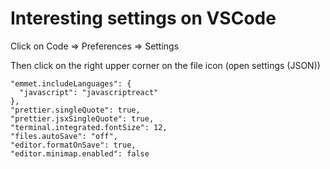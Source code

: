 # Interesting settings on VSCode

Click on Code => Preferences => Settings

Then click on the right upper corner on the file icon (open settings (JSON))

```
"emmet.includeLanguages": {
  "javascript": "javascriptreact"
},
"prettier.singleQuote": true,
"prettier.jsxSingleQuote": true,
"terminal.integrated.fontSize": 12,
"files.autoSave": "off",
"editor.formatOnSave": true,
"editor.minimap.enabled": false
```
